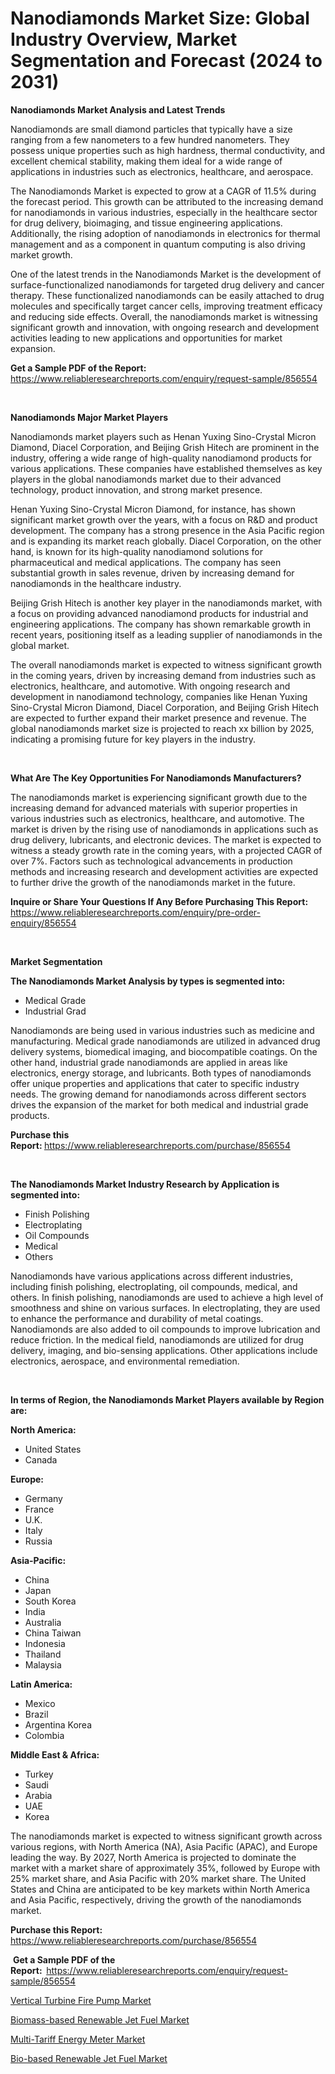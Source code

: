 <p><h1>Nanodiamonds Market Size: Global Industry Overview, Market Segmentation and Forecast (2024 to 2031)</h1></p><p><strong>Nanodiamonds Market Analysis and Latest Trends</strong></p>
<p><p>Nanodiamonds are small diamond particles that typically have a size ranging from a few nanometers to a few hundred nanometers. They possess unique properties such as high hardness, thermal conductivity, and excellent chemical stability, making them ideal for a wide range of applications in industries such as electronics, healthcare, and aerospace.</p><p>The Nanodiamonds Market is expected to grow at a CAGR of 11.5% during the forecast period. This growth can be attributed to the increasing demand for nanodiamonds in various industries, especially in the healthcare sector for drug delivery, bioimaging, and tissue engineering applications. Additionally, the rising adoption of nanodiamonds in electronics for thermal management and as a component in quantum computing is also driving market growth.</p><p>One of the latest trends in the Nanodiamonds Market is the development of surface-functionalized nanodiamonds for targeted drug delivery and cancer therapy. These functionalized nanodiamonds can be easily attached to drug molecules and specifically target cancer cells, improving treatment efficacy and reducing side effects. Overall, the nanodiamonds market is witnessing significant growth and innovation, with ongoing research and development activities leading to new applications and opportunities for market expansion.</p></p>
<p><strong>Get a Sample PDF of the Report:&nbsp;</strong> <a href="https://www.reliableresearchreports.com/enquiry/request-sample/856554">https://www.reliableresearchreports.com/enquiry/request-sample/856554</a></p>
<p>&nbsp;</p>
<p><strong>Nanodiamonds Major Market Players</strong></p>
<p><p>Nanodiamonds market players such as Henan Yuxing Sino-Crystal Micron Diamond, Diacel Corporation, and Beijing Grish Hitech are prominent in the industry, offering a wide range of high-quality nanodiamond products for various applications. These companies have established themselves as key players in the global nanodiamonds market due to their advanced technology, product innovation, and strong market presence. </p><p>Henan Yuxing Sino-Crystal Micron Diamond, for instance, has shown significant market growth over the years, with a focus on R&D and product development. The company has a strong presence in the Asia Pacific region and is expanding its market reach globally. Diacel Corporation, on the other hand, is known for its high-quality nanodiamond solutions for pharmaceutical and medical applications. The company has seen substantial growth in sales revenue, driven by increasing demand for nanodiamonds in the healthcare industry.</p><p>Beijing Grish Hitech is another key player in the nanodiamonds market, with a focus on providing advanced nanodiamond products for industrial and engineering applications. The company has shown remarkable growth in recent years, positioning itself as a leading supplier of nanodiamonds in the global market.</p><p>The overall nanodiamonds market is expected to witness significant growth in the coming years, driven by increasing demand from industries such as electronics, healthcare, and automotive. With ongoing research and development in nanodiamond technology, companies like Henan Yuxing Sino-Crystal Micron Diamond, Diacel Corporation, and Beijing Grish Hitech are expected to further expand their market presence and revenue. The global nanodiamonds market size is projected to reach xx billion by 2025, indicating a promising future for key players in the industry.</p></p>
<p>&nbsp;</p>
<p><strong>What Are The Key Opportunities For Nanodiamonds Manufacturers?</strong></p>
<p><p>The nanodiamonds market is experiencing significant growth due to the increasing demand for advanced materials with superior properties in various industries such as electronics, healthcare, and automotive. The market is driven by the rising use of nanodiamonds in applications such as drug delivery, lubricants, and electronic devices. The market is expected to witness a steady growth rate in the coming years, with a projected CAGR of over 7%. Factors such as technological advancements in production methods and increasing research and development activities are expected to further drive the growth of the nanodiamonds market in the future.</p></p>
<p><strong>Inquire or Share Your Questions If Any Before Purchasing This Report:</strong> <a href="https://www.reliableresearchreports.com/enquiry/pre-order-enquiry/856554">https://www.reliableresearchreports.com/enquiry/pre-order-enquiry/856554</a></p>
<p>&nbsp;</p>
<p><strong>Market Segmentation</strong></p>
<p><strong>The Nanodiamonds Market Analysis by types is segmented into:</strong></p>
<p><ul><li>Medical Grade</li><li>Industrial Grad</li></ul></p>
<p><p>Nanodiamonds are being used in various industries such as medicine and manufacturing. Medical grade nanodiamonds are utilized in advanced drug delivery systems, biomedical imaging, and biocompatible coatings. On the other hand, industrial grade nanodiamonds are applied in areas like electronics, energy storage, and lubricants. Both types of nanodiamonds offer unique properties and applications that cater to specific industry needs. The growing demand for nanodiamonds across different sectors drives the expansion of the market for both medical and industrial grade products.</p></p>
<p><strong>Purchase this Report:&nbsp;</strong><a href="https://www.reliableresearchreports.com/purchase/856554">https://www.reliableresearchreports.com/purchase/856554</a></p>
<p>&nbsp;</p>
<p><strong>The Nanodiamonds Market Industry Research by Application is segmented into:</strong></p>
<p><ul><li>Finish Polishing</li><li>Electroplating</li><li>Oil Compounds</li><li>Medical</li><li>Others</li></ul></p>
<p><p>Nanodiamonds have various applications across different industries, including finish polishing, electroplating, oil compounds, medical, and others. In finish polishing, nanodiamonds are used to achieve a high level of smoothness and shine on various surfaces. In electroplating, they are used to enhance the performance and durability of metal coatings. Nanodiamonds are also added to oil compounds to improve lubrication and reduce friction. In the medical field, nanodiamonds are utilized for drug delivery, imaging, and bio-sensing applications. Other applications include electronics, aerospace, and environmental remediation.</p></p>
<p>&nbsp;</p>
<p><strong>In terms of Region, the Nanodiamonds Market Players available by Region are:</strong></p>
<p>
    <p> <strong> North America: </strong>
        <ul>
            <li>United States</li>
            <li>Canada</li>
        </ul>
        </p> 
    <p> <strong> Europe: </strong>
        <ul>
            <li>Germany</li>
            <li>France</li>
            <li>U.K.</li>
            <li>Italy</li>
            <li>Russia</li>
        </ul>
        </p> 
    <p> <strong> Asia-Pacific: </strong>
        <ul>
            <li>China</li>
            <li>Japan</li>
            <li>South Korea</li>
            <li>India</li>
            <li>Australia</li>
            <li>China Taiwan</li>
            <li>Indonesia</li>
            <li>Thailand</li>
            <li>Malaysia</li>
        </ul>
        </p> 
    <p> <strong> Latin America: </strong>
        <ul>
            <li>Mexico</li>
            <li>Brazil</li>
            <li>Argentina Korea</li>
            <li>Colombia</li>
        </ul>
        </p> 
    <p> <strong> Middle East & Africa: </strong>
        <ul>
            <li>Turkey</li>
            <li>Saudi</li>
            <li>Arabia</li>
            <li>UAE</li>
            <li>Korea</li>
        </ul>
    </p>
    </p>
<p><p>The nanodiamonds market is expected to witness significant growth across various regions, with North America (NA), Asia Pacific (APAC), and Europe leading the way. By 2027, North America is projected to dominate the market with a market share of approximately 35%, followed by Europe with 25% market share, and Asia Pacific with 20% market share. The United States and China are anticipated to be key markets within North America and Asia Pacific, respectively, driving the growth of the nanodiamonds market.</p></p>
<p><strong>Purchase this Report: </strong><a href="https://www.reliableresearchreports.com/purchase/856554">https://www.reliableresearchreports.com/purchase/856554</a></p>
<p>&nbsp;<strong>Get a Sample PDF of the Report:&nbsp;&nbsp;</strong><a href="https://www.reliableresearchreports.com/enquiry/request-sample/856554">https://www.reliableresearchreports.com/enquiry/request-sample/856554</a></p>
<p><strong></strong></p>
<p><p><a href="https://natural-crush-b99.notion.site/Vertical-Turbine-Fire-Pump-Market-Centers-on-Aspects-such-as-Market-Growth-Market-Share-Market-Opp-b8e3604e96e345c0ac4c58010d8b55b1">Vertical Turbine Fire Pump Market</a></p><p><a href="https://view.publitas.com/reportprime-1/biomass-based-renewable-jet-fuel-market-size-reflecting-a-forecast-till-2030-market-by-type-by-application-and-by-geography/">Biomass-based Renewable Jet Fuel Market</a></p><p><a href="https://view.publitas.com/reportprime-1/multi-tariff-energy-meter-market-size-market-trends-and-growth-outlook-forecasted-for-period-from-2023-to-2030/">Multi-Tariff Energy Meter Market</a></p><p><a href="https://view.publitas.com/reportprime-1/bio-based-renewable-jet-fuel-market-size-evaluating-its-market-trends-growth-and-projections-2023-2030/">Bio-based Renewable Jet Fuel Market</a></p></p>